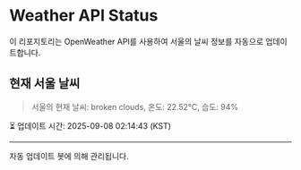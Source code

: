 
# Weather API Status

이 리포지토리는 OpenWeather API를 사용하여 서울의 날씨 정보를 자동으로 업데이트합니다.

## 현재 서울 날씨
> 서울의 현재 날씨: broken clouds, 온도: 22.52°C, 습도: 94%

⏳ 업데이트 시간: 2025-09-08 02:14:43 (KST)

---
자동 업데이트 봇에 의해 관리됩니다.

